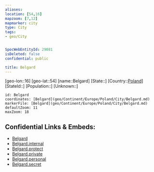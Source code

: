 ```yaml
---
aliases: 
location: [54,16]
mapzoom: [7,12] 
mapmarker: city 
type: City
tags:
- geo/City


SpocWebEntityId: 29081
isDeleted: false
confidential: public

title: Belgard
---
```

[geo-lon::16]
[geo-lat::54]
[name::Belgard]
[State::]
[Country::[Poland](geo/Continent/Europe/Poland.md)]
[StateId::]
[Population::]
[Unknown::]


```leaflet
id: Belgard
coordinates: [Belgard](geo/Continent/Europe/Poland/City/Belgard.md)
markerFile: [Belgard](geo/Continent/Europe/Poland/City/Belgard.md)
defaultZoom: 11 
maxZoom: 18
```


## Confidential Links & Embeds: 
- [Belgard](../../../../../../_public/geo/Continent/Europe/Poland/City/Belgard.md) 
- [Belgard.internal](../../../../../../_internal/geo/Continent/Europe/Poland/City/Belgard.internal.md) 
- [Belgard.protect](../../../../../../_protect/geo/Continent/Europe/Poland/City/Belgard.protect.md) 
- [Belgard.private](../../../../../../_private/geo/Continent/Europe/Poland/City/Belgard.private.md) 
- [Belgard.personal](../../../../../../_personal/geo/Continent/Europe/Poland/City/Belgard.personal.md) 
- [Belgard.secret](../../../../../../_secret/geo/Continent/Europe/Poland/City/Belgard.secret.md) 
